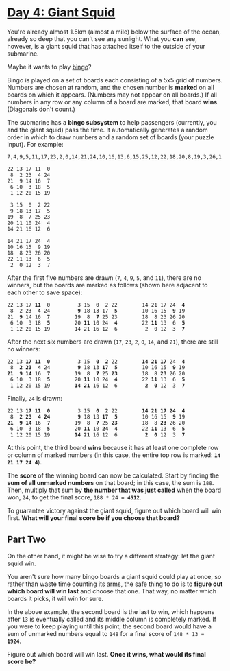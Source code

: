 # [Day 4: Giant Squid](https://adventofcode.com/2021/day/4)

You're already almost 1.5km (almost a mile) below the surface of the ocean, already so deep that you can't see any sunlight. What you **can** see, however, is a giant squid that has attached itself to the outside of your submarine.

Maybe it wants to play [bingo](https://en.wikipedia.org/wiki/Bingo_(American_version))?

Bingo is played on a set of boards each consisting of a 5x5 grid of numbers. Numbers are chosen at random, and the chosen number is **marked** on all boards on which it appears. (Numbers may not appear on all boards.) If all numbers in any row or any column of a board are marked, that board **wins**. (Diagonals don't count.)

The submarine has a **bingo subsystem** to help passengers (currently, you and the giant squid) pass the time. It automatically generates a random order in which to draw numbers and a random set of boards (your puzzle input). For example:

```
7,4,9,5,11,17,23,2,0,14,21,24,10,16,13,6,15,25,12,22,18,20,8,19,3,26,1

22 13 17 11  0
 8  2 23  4 24
21  9 14 16  7
 6 10  3 18  5
 1 12 20 15 19

 3 15  0  2 22
 9 18 13 17  5
19  8  7 25 23
20 11 10 24  4
14 21 16 12  6

14 21 17 24  4
10 16 15  9 19
18  8 23 26 20
22 11 13  6  5
 2  0 12  3  7
```

After the first five numbers are drawn (`7`, `4`, `9`, `5`, and `11`), there are no winners, but the boards are marked as follows (shown here adjacent to each other to save space):

<pre><code>22 13 17 <strong>11</strong>  0         3 15  0  2 22        14 21 17 24  <strong>4</strong>
 8  2 23  <strong>4</strong> 24         <strong>9</strong> 18 13 17  <strong>5</strong>        10 16 15  <strong>9</strong> 19
21  <strong>9</strong> 14 16  <strong>7</strong>        19  8  <strong>7</strong> 25 23        18  8 23 26 20
 6 10  3 18  <strong>5</strong>        20 <strong>11</strong> 10 24  <strong>4</strong>        22 <strong>11</strong> 13  6  <strong>5</strong>
 1 12 20 15 19        14 21 16 12  6         2  0 12  3  <strong>7</strong></code></pre>

After the next six numbers are drawn (`17`, `23`, `2`, `0`, `14`, and `21`), there are still no winners:

<pre><code>22 13 <strong>17</strong> <strong>11</strong>  <strong>0</strong>         3 15  <strong>0</strong>  <strong>2</strong> 22        <strong>14</strong> <strong>21</strong> <strong>17</strong> 24  <strong>4</strong>
 8  <strong>2</strong> <strong>23</strong>  <strong>4</strong> 24         <strong>9</strong> 18 13 <strong>17</strong>  <strong>5</strong>        10 16 15  <strong>9</strong> 19
<strong>21</strong>  <strong>9</strong> <strong>14</strong> 16  <strong>7</strong>        19  8  <strong>7</strong> 25 <strong>23</strong>        18  8 <strong>23</strong> 26 20
 6 10  3 18  <strong>5</strong>        20 <strong>11</strong> 10 24  <strong>4</strong>        22 <strong>11</strong> 13  6  <strong>5</strong>
 1 12 20 15 19        <strong>14</strong> <strong>21</strong> 16 12  6         <strong>2</strong>  <strong>0</strong> 12  3  <strong>7</strong></code></pre>

Finally, `24` is drawn:

<pre><code>22 13 <strong>17</strong> <strong>11</strong>  <strong>0</strong>         3 15  <strong>0</strong>  <strong>2</strong> 22        <strong>14</strong> <strong>21</strong> <strong>17</strong> <strong>24</strong>  <strong>4</strong>
 8  <strong>2</strong> <strong>23</strong>  <strong>4</strong> <strong>24</strong>         <strong>9</strong> 18 13 <strong>17</strong>  <strong>5</strong>        10 16 15  <strong>9</strong> 19
<strong>21</strong>  <strong>9</strong> <strong>14</strong> 16  <strong>7</strong>        19  8  <strong>7</strong> 25 <strong>23</strong>        18  8 <strong>23</strong> 26 20
 6 10  3 18  <strong>5</strong>        20 <strong>11</strong> 10 <strong>24</strong>  <strong>4</strong>        22 <strong>11</strong> 13  6  <strong>5</strong>
 1 12 20 15 19        <strong>14</strong> <strong>21</strong> 16 12  6         <strong>2</strong>  <strong>0</strong> 12  3  <strong>7</strong></code></pre>

At this point, the third board **wins** because it has at least one complete row or column of marked numbers (in this case, the entire top row is marked: **`14 21 17 24 4`**).

The **score** of the winning board can now be calculated. Start by finding the **sum of all unmarked numbers** on that board; in this case, the sum is `188`. Then, multiply that sum by **the number that was just called** when the board won, `24`, to get the final score, <code>188 * 24 = <strong>4512</strong></code>.

To guarantee victory against the giant squid, figure out which board will win first. **What will your final score be if you choose that board?**

## Part Two

On the other hand, it might be wise to try a different strategy: let the giant squid win.

You aren't sure how many bingo boards a giant squid could play at once, so rather than waste time counting its arms, the safe thing to do is to **figure out which board will win last** and choose that one. That way, no matter which boards it picks, it will win for sure.

In the above example, the second board is the last to win, which happens after `13` is eventually called and its middle column is completely marked. If you were to keep playing until this point, the second board would have a sum of unmarked numbers equal to `148` for a final score of <code>148 * 13 = <strong>1924</strong></code>.

Figure out which board will win last. **Once it wins, what would its final score be?**
